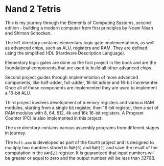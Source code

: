 # Nand 2 Tetris
This is my journey through the Elements of Computing Systems, second edition -
building a modern computer from first principles by Noam Nisan and Shimon
Schocken.

The `hdl` directory contains elementary logic gate implementations, as well as
advanced chips, such as ALU, registers and RAM. They are defined using the
simplified HDL (Hardware Description Language).

Elementary logic gates are done as the first project in the book and are the
foundational components that are used to build all other advanced chips.

Second project guides through implementation of more advanced components, like
half-adder, full-adder, 16-bit adder and 16-bit incrementer. Once all of these
components are implemented they are used to implement a 16-bit ALU.

Third project involves development of memory registers and various RAM modules,
starting from a single bit register, then 16-bit register, then a set of RAM
modules with 8, 64, 512, 4k and 16k 16-bit registers. A Program Counter (PC) is
also implemented in this project.

The `asm` directory contains various assembly programs from different stages in
journey.

The `Mult.asm` is developed as part of the fourth project and is designed to
multiply two numbers stored in `RAM[0]` and `RAM[1]` and save the result of the
computation in the `RAM[2]` register. It is guaranteed that input numbers will
be greater or equal to zero and the output number will be less than 32768.
